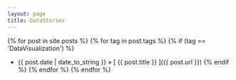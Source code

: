 ```yaml
---
layout: page
title: DataStories
---
```



{% for post in site.posts %}
	{% for tag in post.tags %}
		{% if (tag == 'DataVisualization') %}
* {{ post.date | date_to_string }} &raquo; [ {{ post.title }} ]({{ post.url }})
		{% endif %}
	{% endfor %}
{% endfor %}

